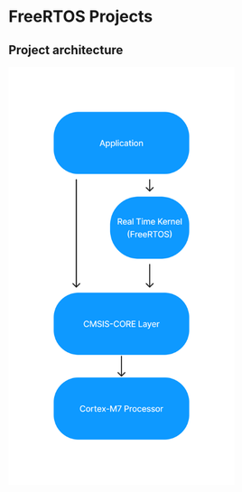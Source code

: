 # FreeRTOS Projects

## Project architecture

<img src="./resources/project_arch.jpg" width="400">

